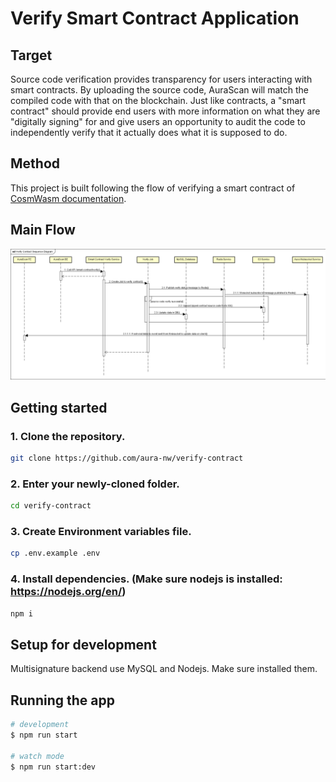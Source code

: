 # Verify Smart Contract Application

## Target
Source code verification provides transparency for users interacting with smart contracts. By uploading the source code, AuraScan will match the compiled code with that on the blockchain. Just like contracts, a "smart contract" should provide end users with more information on what they are "digitally signing" for and give users an opportunity to audit the code to independently verify that it actually does what it is supposed to do.

## Method
This project is built following the flow of verifying a smart contract of [CosmWasm documentation](https://docs.cosmwasm.com/docs/1.0/smart-contracts/verify/).

## Main Flow
![image](docs/images/verify-contract-main-flow.png)

## Getting started

### 1. Clone the repository.

```bash
git clone https://github.com/aura-nw/verify-contract
```

### 2. Enter your newly-cloned folder.

```bash
cd verify-contract
```

### 3. Create Environment variables file.

```bash
cp .env.example .env
```

### 4. Install dependencies. (Make sure nodejs is installed: https://nodejs.org/en/)

```bash
npm i
```

## Setup for development

Multisignature backend use MySQL and Nodejs. Make sure installed them.

## Running the app

```bash
# development
$ npm run start

# watch mode
$ npm run start:dev
```